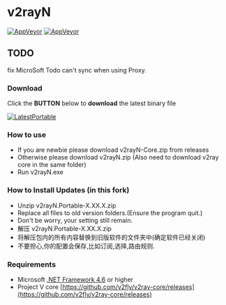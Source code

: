 # v2rayN
[![AppVeyor](https://img.shields.io/appveyor/build/JaredDC/v2rayn)](https://ci.appveyor.com/project/JaredDC/v2rayn)
[![AppVeyor](https://img.shields.io/github/v/release/JaredDC/v2rayN)](https://github.com/JaredDC/v2rayN/releases/latest)

## TODO
fix MicroSoft Todo can't sync when using Proxy.

### Download
Click the **BUTTON** below to **download** the latest binary file

[![LatestPortable](https://img.shields.io/badge/download-latest-brightgreen)](https://ci.appveyor.com/project/JaredDC/v2rayn/build/artifacts) 


### How to use
- If you are newbie please download v2rayN-Core.zip from releases
- Otherwise please download v2rayN.zip (Also need to download v2ray core in the same folder)
- Run v2rayN.exe

### How to Install Updates (in this fork)
- Unzip v2rayN.Portable-X.XX.X.zip
- Replace all files to old version folders.(Ensure the program quit.)
- Don't be worry, your setting still remain.
- 解压 v2rayN.Portable-X.XX.X.zip
- 将解压包内的所有内容替换到旧版软件的文件夹中(确定软件已经关闭)
- 不要担心,你的配置会保存,比如订阅,选择,路由规则.

### Requirements  
- Microsoft [.NET Framework 4.6](https://docs.microsoft.com/zh-cn/dotnet/framework/install/guide-for-developers) or higher
- Project V core [https://github.com/v2fly/v2ray-core/releases](https://github.com/v2fly/v2ray-core/releases)
